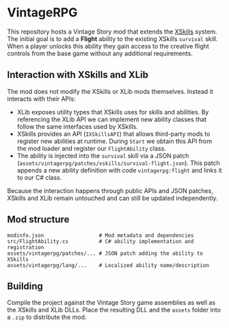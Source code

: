 # VintageRPG

This repository hosts a Vintage Story mod that extends the [XSkills](https://mods.vintagestory.at/xskills) system.
The initial goal is to add a **Flight** ability to the existing XSkills `survival` skill. When a player
unlocks this ability they gain access to the creative flight controls from the base game without any
additional requirements.

## Interaction with XSkills and XLib

The mod does not modify the XSkills or XLib mods themselves. Instead it interacts with their APIs:

* XLib exposes utility types that XSkills uses for skills and abilities. By referencing the XLib API we can
  implement new ability classes that follow the same interfaces used by XSkills.
* XSkills provides an API (`IXSkillsAPI`) that allows third-party mods to register new abilities at runtime.
  During `Start` we obtain this API from the mod loader and register our `FlightAbility` class.
* The ability is injected into the `survival` skill via a JSON patch (`assets/vintagerpg/patches/xskills/survival-flight.json`).
  This patch appends a new ability definition with code `vintagerpg:flight` and links it to our C# class.

Because the interaction happens through public APIs and JSON patches, XSkills and XLib remain untouched
and can still be updated independently.

## Mod structure

```
modinfo.json                  # Mod metadata and dependencies
src/FlightAbility.cs          # C# ability implementation and registration
assets/vintagerpg/patches/... # JSON patch adding the ability to XSkills
assets/vintagerpg/lang/...    # Localized ability name/description
```

## Building

Compile the project against the Vintage Story game assemblies as well as the XSkills and XLib DLLs.
Place the resulting DLL and the `assets` folder into a `.zip` to distribute the mod.
